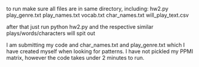 to run make sure all files are in same directory, including:
hw2.py
play_genre.txt
play_names.txt
vocab.txt
char_names.txt
will_play_text.csv

after that just run python hw2.py and the respective similar plays/words/characters will spit out

I am submitting my code and char_names.txt and play_genre.txt which I have created myself when looking for patterns.
I have not pickled my PPMI matrix,  however the code takes under 2 minutes to run.
